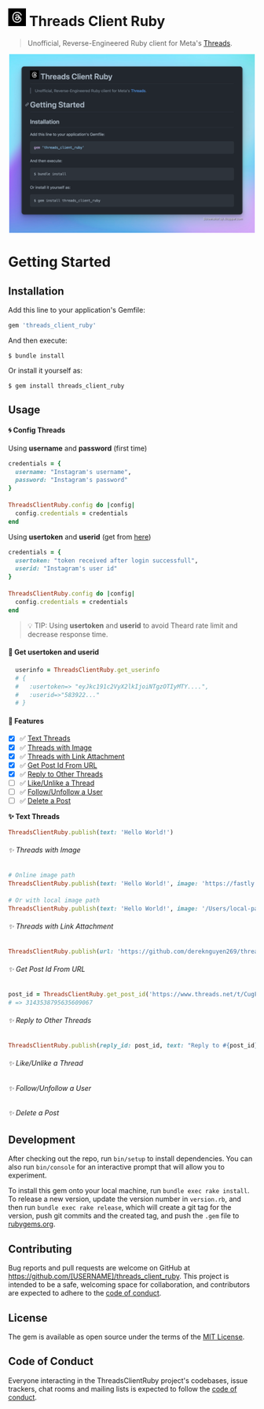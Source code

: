 # [<img src="logo.jpg" width="36" height="36" />](https://github.com/dereknguyen269) Threads Client Ruby

> Unofficial, Reverse-Engineered Ruby client for Meta's [Threads](https://threads.net).

<p align="center">
  <img src="cover.png" alt="cover" width="500px" />
</p>

# Getting Started

## Installation

Add this line to your application's Gemfile:

```ruby
gem 'threads_client_ruby'
```

And then execute:

    $ bundle install

Or install it yourself as:

    $ gem install threads_client_ruby

## Usage
#### 🌀 Config Threads

Using **username** and **password** (first time)
```ruby
credentials = {
  username: "Instagram's username",
  password: "Instagram's password"
}

ThreadsClientRuby.config do |config|
  config.credentials = credentials
end
```

Using **usertoken** and **userid** (get from [here](#🤖-get-usertoken-and-userid))
```ruby
credentials = {
  usertoken: "token received after login successfull",
  userid: "Instagram's user id"
}

ThreadsClientRuby.config do |config|
  config.credentials = credentials
end
```

>💡 TIP: Using **usertoken** and **userid** to avoid Theard rate limit and decrease response time.

#### 🤖 Get usertoken and userid

```ruby
  userinfo = ThreadsClientRuby.get_userinfo
  # {
  #   :usertoken=> "eyJkc191c2VyX2lkIjoiNTgzOTIyMTY....",
  #   :userid=>"583922..."
  # }
```

#### 📌 Features

- [x] ✅ [Text Threads](#✨-threads-with-image)
- [x] ✅ [Threads with Image](#✨-threads-with-image)
- [x] ✅ [Threads with Link Attachment](#✨-threads-with-link-attachment)
- [x] ✅ [Get Post Id From URL](#✨-get-post-id-from-url)
- [x] ✅ [Reply to Other Threads](#✨-reply-to-other-threads)
- [ ] ✅ [Like/Unlike a Thread](#✨-likeunlike-a-thread)
- [ ] ✅ [Follow/Unfollow a User](#✨-followunfollow-a-user)
- [ ] ✅ [Delete a Post](#✨-delete-a-post)

**✨ Text Threads**

```ruby
ThreadsClientRuby.publish(text: 'Hello World!')
```

###### ✨ Threads with Image

```ruby
# Online image path
ThreadsClientRuby.publish(text: 'Hello World!', image: 'https://fastly.picsum.photos/id/654/536/354.jpg?hmac=Nqd_oi3EIiPJBAVPYhIUjaEvKpRqLjhtTHkxPmjjo7M')

# Or with local image path
ThreadsClientRuby.publish(text: 'Hello World!', image: '/Users/local-path/logo.jpg')
```

###### ✨ Threads with Link Attachment

```ruby
ThreadsClientRuby.publish(url: 'https://github.com/dereknguyen269/threads_client_ruby')
```

###### ✨ Get Post Id From URL

```ruby
post_id = ThreadsClientRuby.get_post_id('https://www.threads.net/t/CugF-EjhQ3r')
# => 3143538795635609067
```

###### ✨ Reply to Other Threads

```ruby
ThreadsClientRuby.publish(reply_id: post_id, text: "Reply to #{post_id}")
```

###### ✨ Like/Unlike a Thread

###### ✨ Follow/Unfollow a User

###### ✨ Delete a Post

## Development

After checking out the repo, run `bin/setup` to install dependencies. You can also run `bin/console` for an interactive prompt that will allow you to experiment.

To install this gem onto your local machine, run `bundle exec rake install`. To release a new version, update the version number in `version.rb`, and then run `bundle exec rake release`, which will create a git tag for the version, push git commits and the created tag, and push the `.gem` file to [rubygems.org](https://rubygems.org).

## Contributing

Bug reports and pull requests are welcome on GitHub at https://github.com/[USERNAME]/threads_client_ruby. This project is intended to be a safe, welcoming space for collaboration, and contributors are expected to adhere to the [code of conduct](https://github.com/[USERNAME]/threads_client_ruby/blob/master/CODE_OF_CONDUCT.md).

## License

The gem is available as open source under the terms of the [MIT License](https://opensource.org/licenses/MIT).

## Code of Conduct

Everyone interacting in the ThreadsClientRuby project's codebases, issue trackers, chat rooms and mailing lists is expected to follow the [code of conduct](https://github.com/[USERNAME]/threads_client_ruby/blob/master/CODE_OF_CONDUCT.md).
